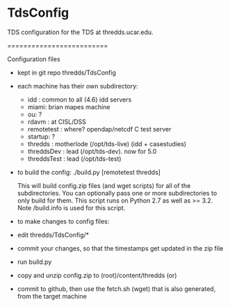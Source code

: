 TdsConfig
=========

TDS configuration for the TDS at thredds.ucar.edu.

=========================

Configuration files

- kept in git repo thredds/TdsConfig

- each machine has their own subdirectory:
  - idd : common to all (4.6) idd servers
  - miami: brian mapes machine
  - ou: ?
  - rdavm : at CISL/DSS
  - remotetest : where? opendap/netcdf C test server
  - startup: ?
  - thredds : motherlode (/opt/tds-live) (idd + casestudies)
  - threddsDev : lead (/opt/tds-dev). now for 5.0
  - threddsTest : lead (/opt/tds-test)

- to build the config:
   ./build.py [remotetest thredds]

   This will build config.zip files (and wget scripts) for all of the subdirectories.
   You can optionally pass one or more subdirectories to only build for them.
   This script runs on Python 2.7 as well as >= 3.2.
   Note <subdir>/build.info is used for this script.

- to make changes to config files:
 - edit thredds/TdsConfig/*
 - commit your changes, so that the timestamps get updated in the zip file
 - run build.py
 - copy and unzip config.zip to (root)/content/thredds (or)
 - commit to github, then use the fetch.sh (wget) that is also generated, from the target machine
